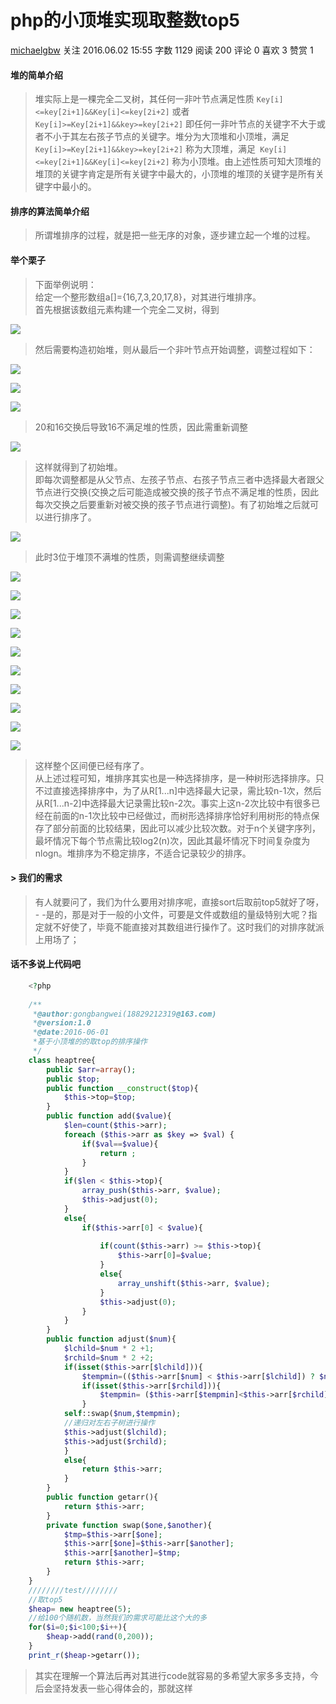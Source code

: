 # php的小顶堆实现取整数top5

[michaelgbw][0] 关注 2016.06.02 15:55  字数 1129  阅读 200 评论 0 喜欢 3 赞赏 1

#### 堆的简单介绍

> 堆实际上是一棵完全二叉树，其任何一非叶节点满足性质  `Key[i]<=key[2i+1]&&Key[i]<=key[2i+2]`  或者  `Key[i]>=Key[2i+1]&&key>=key[2i+2]`  即任何一非叶节点的关键字不大于或者不小于其左右孩子节点的关键字。堆分为大顶堆和小顶堆，满足  `Key[i]>=Key[2i+1]&&key>=key[2i+2]`  称为大顶堆，满足` Key[i]<=key[2i+1]&&Key[i]<=key[2i+2]` 称为小顶堆。由上述性质可知大顶堆的堆顶的关键字肯定是所有关键字中最大的，小顶堆的堆顶的关键字是所有关键字中最小的。

#### 排序的算法简单介绍

> 所谓堆排序的过程，就是把一些无序的对象，逐步建立起一个堆的过程。

#### 举个栗子

> 下面举例说明：  
> 给定一个整形数组a[]={16,7,3,20,17,8}，对其进行堆排序。  
> 首先根据该数组元素构建一个完全二叉树，得到

![][1]

  
> 然后需要构造初始堆，则从最后一个非叶节点开始调整，调整过程如下：

![][2]

![][3]

![][4]

  
> 20和16交换后导致16不满足堆的性质，因此需重新调整

![][5]

  
> 这样就得到了初始堆。  
> 即每次调整都是从父节点、左孩子节点、右孩子节点三者中选择最大者跟父节点进行交换(交换之后可能造成被交换的孩子节点不满足堆的性质，因此每次交换之后要重新对被交换的孩子节点进行调整)。有了初始堆之后就可以进行排序了。

![][6]

  
> 此时3位于堆顶不满堆的性质，则需调整继续调整

![][7]

![][8]

![][9]

![][10]

![][11]

![][12]

![][13]

![][14]

![][15]

![][16]

  
> 这样整个区间便已经有序了。  
> 从上述过程可知，堆排序其实也是一种选择排序，是一种树形选择排序。只不过直接选择排序中，为了从R[1...n]中选择最大记录，需比较n-1次，然后从R[1...n-2]中选择最大记录需比较n-2次。事实上这n-2次比较中有很多已经在前面的n-1次比较中已经做过，而树形选择排序恰好利用树形的特点保存了部分前面的比较结果，因此可以减少比较次数。对于n个关键字序列，最坏情况下每个节点需比较log2(n)次，因此其最坏情况下时间复杂度为nlogn。堆排序为不稳定排序，不适合记录较少的排序。

#### > 我们的需求

> 有人就要问了，我们为什么要用对排序呢，直接sort后取前top5就好了呀， - -是的，那是对于一般的小文件，可要是文件或数组的量级特别大呢？指定就不好使了，毕竟不能直接对其数组进行操作了。这时我们的对排序就派上用场了；

#### 话不多说上代码吧

```php
    <?php
    
    /**
     *@author:gongbangwei(18829212319@163.com)
     *@version:1.0
     *@date:2016-06-01
     *基于小顶堆的的取top的排序操作
     */
    class heaptree{
        public $arr=array();
        public $top;
        public function __construct($top){
            $this->top=$top;
        }
        public function add($value){
            $len=count($this->arr);
            foreach ($this->arr as $key => $val) {
                if($val==$value){
                    return ;
                }
            }
            if($len < $this->top){
                array_push($this->arr, $value);
                $this->adjust(0);
            }
            else{
                if($this->arr[0] < $value){
    
                    if(count($this->arr) >= $this->top){
                        $this->arr[0]=$value;
                    }
                    else{
                        array_unshift($this->arr, $value);
                    }
                    $this->adjust(0);
                }
            }
        }
        public function adjust($num){
            $lchild=$num * 2 +1;
            $rchild=$num * 2 +2;
            if(isset($this->arr[$lchild])){
                $tempmin=(($this->arr[$num] < $this->arr[$lchild]) ? $num : $lchild);
                if(isset($this->arr[$rchild])){
                    $tempmin= ($this->arr[$tempmin]<$this->arr[$rchild]) ? $tempmin : $rchild;
                }
            self::swap($num,$tempmin);
            //递归对左右子树进行操作
            $this->adjust($lchild);
            $this->adjust($rchild);
            }
            else{
                return $this->arr;
            }
        }
        public function getarr(){
            return $this->arr;
        }
        private function swap($one,$another){
            $tmp=$this->arr[$one];
            $this->arr[$one]=$this->arr[$another];
            $this->arr[$another]=$tmp;
            return $this->arr;
        }
    }
    ////////test////////
    //取top5
    $heap= new heaptree(5);
    //给100个随机数，当然我们的需求可能比这个大的多
    for($i=0;$i<100;$i++){
        $heap->add(rand(0,200));
    }
    print_r($heap->getarr());
```

> 其实在理解一个算法后再对其进行code就容易的多希望大家多多支持，今后会坚持发表一些心得体会的，那就这样

[0]: /u/d75bddfb0fac
[1]: ./2199772-d8a70baa60259d1c.jpg
[2]: ./2199772-9ee7d38751d156d6.jpg
[3]: ./2199772-a892fe9c381b18c2.jpg
[4]: ./2199772-f55fdcda68b9d267.jpg
[5]: ./2199772-569e2975bb41016a.jpg
[6]: ./2199772-34a0cf7734b7ccbc.jpg
[7]: ./2199772-0e3f4b769aabacc3.jpg
[8]: ./2199772-8b283c05feffeeee.jpg
[9]: ./2199772-dd6fe547e0cdcf54.jpg
[10]: ./2199772-7ae6732eb448343d.jpg
[11]: ./2199772-5a1e079565593b58.jpg
[12]: ./2199772-79b92514f0006cea.jpg
[13]: ./2199772-98daef87247d77f5.jpg
[14]: ./2199772-ac094c6fc9e24b53.jpg
[15]: ./2199772-c62b425135fdc8f2.jpg
[16]: ./2199772-9dd9e62566efe543.jpg